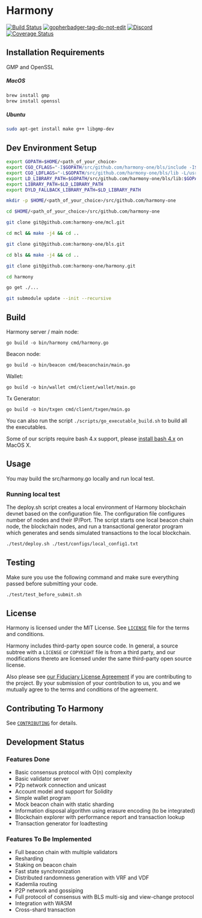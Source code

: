 # Harmony
[![Build Status](https://travis-ci.org/harmony-one/harmony.svg?branch=master)](https://travis-ci.org/harmony-one/harmony)
<a href='https://github.com/jpoles1/gopherbadger' target='_blank'>![gopherbadger-tag-do-not-edit](https://img.shields.io/badge/Go%20Coverage-45%25-brightgreen.svg?longCache=true&style=flat)</a>
<a href="https://discord.gg/kdf8a6T">![Discord](https://img.shields.io/discord/532383335348043777.svg)</a>
[![Coverage Status](https://coveralls.io/repos/github/harmony-one/harmony/badge.svg?branch=master)](https://coveralls.io/github/harmony-one/harmony?branch=master)

## Installation Requirements
GMP and OpenSSL

##### MacOS
```bash
brew install gmp
brew install openssl
```

##### Ubuntu
```bash
sudo apt-get install make g++ libgmp-dev
```


## Dev Environment Setup

```bash
export GOPATH=$HOME/<path_of_your_choice>
export CGO_CFLAGS="-I$GOPATH/src/github.com/harmony-one/bls/include -I$GOPATH/src/github.com/harmony-one/mcl/include -I/usr/local/opt/openssl/include"
export CGO_LDFLAGS="-L$GOPATH/src/github.com/harmony-one/bls/lib -L/usr/local/opt/openssl/lib"
export LD_LIBRARY_PATH=$GOPATH/src/github.com/harmony-one/bls/lib:$GOPATH/src/github.com/harmony-one/mcl/lib:/usr/local/opt/openssl/lib
export LIBRARY_PATH=$LD_LIBRARY_PATH
export DYLD_FALLBACK_LIBRARY_PATH=$LD_LIBRARY_PATH

mkdir -p $HOME/<path_of_your_choice>/src/github.com/harmony-one

cd $HOME/<path_of_your_choice>/src/github.com/harmony-one

git clone git@github.com:harmony-one/mcl.git

cd mcl && make -j4 && cd ..

git clone git@github.com:harmony-one/bls.git

cd bls && make -j4 && cd ..

git clone git@github.com:harmony-one/harmony.git

cd harmony

go get ./...

git submodule update --init --recursive

```

## Build

Harmony server / main node:
```
go build -o bin/harmony cmd/harmony.go
```

Beacon node:
```
go build -o bin/beacon cmd/beaconchain/main.go
```

Wallet:
```
go build -o bin/wallet cmd/client/wallet/main.go
```

Tx Generator:
```
go build -o bin/txgen cmd/client/txgen/main.go
```

You can also run the script `./scripts/go_executable_build.sh` to build all the executables.

Some of our scripts require bash 4.x support, please [install bash 4.x](http://tldrdevnotes.com/bash-upgrade-3-4-macos) on MacOS X.

## Usage
You may build the src/harmony.go locally and run local test.

### Running local test
The deploy.sh script creates a local environment of Harmony blockchain devnet based on the configuration file.
The configuration file configures number of nodes and their IP/Port.
The script starts one local beacon chain node, the blockchain nodes, and run a transactional generator program which generates and sends simulated transactions to the local blockchain.

```bash
./test/deploy.sh ./test/configs/local_config1.txt
```

## Testing

Make sure you use the following command and make sure everything passed before submitting your code.

```bash
./test/test_before_submit.sh
```

## License

Harmony is licensed under the MIT License.  See [`LICENSE`](LICENSE) file for
the terms and conditions.

Harmony includes third-party open source code.  In general, a source subtree
with a `LICENSE` or `COPYRIGHT` file is from a third party, and our
modifications thereto are licensed under the same third-party open source
license.

Also please see [our Fiduciary License Agreement](FLA.md) if you are
contributing to the project.  By your submission of your contribution to us, you
and we mutually agree to the terms and conditions of the agreement.

## Contributing To Harmony

See [`CONTRIBUTING`](CONTRIBUTING.md) for details.

## Development Status

### Features Done

* Basic consensus protocol with O(n) complexity
* Basic validator server
* P2p network connection and unicast
* Account model and support for Solidity
* Simple wallet program
* Mock beacon chain with static sharding
* Information disposal algorithm using erasure encoding (to be integrated)
* Blockchain explorer with performance report and transaction lookup
* Transaction generator for loadtesting

### Features To Be Implemented

* Full beacon chain with multiple validators
* Resharding
* Staking on beacon chain
* Fast state synchronization
* Distributed randomness generation with VRF and VDF
* Kademlia routing
* P2P network and gossiping
* Full protocol of consensus with BLS multi-sig and view-change protocol
* Integration with WASM
* Cross-shard transaction
